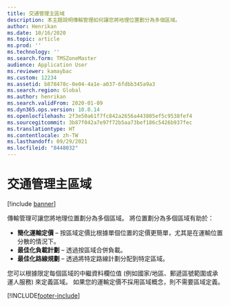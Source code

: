 ```yaml
---
title: 交通管理主區域
description: 本主題說明傳輸管理如何讓您將地理位置劃分為多個區域。
author: Henrikan
ms.date: 10/16/2020
ms.topic: article
ms.prod: ''
ms.technology: ''
ms.search.form: TMSZoneMaster
audience: Application User
ms.reviewer: kamaybac
ms.custom: 12234
ms.assetid: b878478c-0e04-4a1e-a037-6fdbb345a9a3
ms.search.region: Global
ms.author: henrikan
ms.search.validFrom: 2020-01-09
ms.dyn365.ops.version: 10.0.14
ms.openlocfilehash: 2f3e50a61f7fc842a2656a443805ef5c9538fef4
ms.sourcegitcommit: 3b87f042a7e97f72b5aa73bef186c5426b937fec
ms.translationtype: HT
ms.contentlocale: zh-TW
ms.lasthandoff: 09/29/2021
ms.locfileid: "8448032"
---
```

# <a name="transportation-management-zone-master"></a>交通管理主區域

[!include [banner](../includes/banner.md)]

傳輸管理可讓您將地理位置劃分為多個區域。 將位置劃分為多個區域有助於：

- **簡化運輸定價** – 按區域定價比根據單個位置的定價更簡單，尤其是在運輸位置分散的情況下。
- **最佳化負載計劃** – 透過按區域合併負載。
- **最佳化路線規劃** – 透過將特定路線計劃分配到特定區域。

您可以根據限定每個區域的中繼資料欄位值 (例如國家/地區、郵遞區號範圍或承運人服務) 來定義區域。 如果您的運輸定價不採用區域概念，則不需要區域定義。


[!INCLUDE[footer-include](../../includes/footer-banner.md)]
